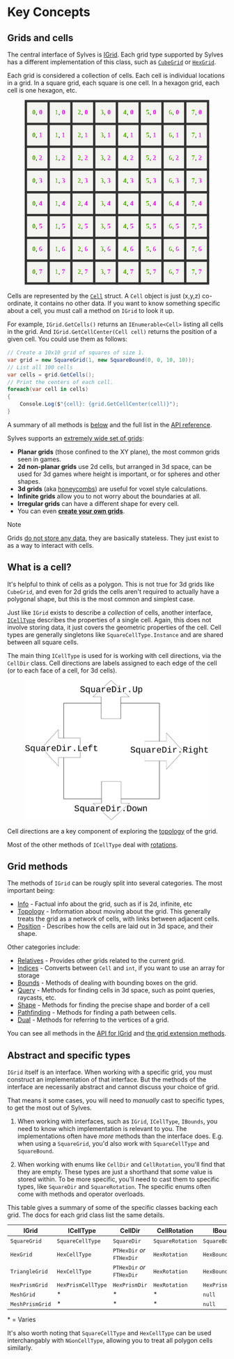 # Key Concepts

## Grids and cells

The central interface of Sylves is [IGrid](xref:Sylves.IGrid). Each grid type supported by Sylves has a different implementation of this class, such as [`CubeGrid`](xref:Sylves.CubeGrid) or [`HexGrid`](xref:Sylves.HexGrid).

Each grid is considered a collection of cells. Each cell is individual locations in a grid. In a square grid, each square is one cell. In a hexagon grid, each cell is one hexagon, etc.

<figure>
<img src="../../images/square_grid.svg"/>
</figure>

Cells are represented by the [`Cell`](xref:Sylves.Cell) struct. A `Cell` object is just (x,y,z) co-ordinate, it contains no other data. If you want to know something specific about a cell, you must call a method on `IGrid` to look it up.

For example, `IGrid.GetCells()` returns an `IEnumerable<Cell>` listing all cells in the grid. And `IGrid.GetCellCenter(Cell cell)` returns the position of a given cell.  You could use them as follows:

```csharp
// Create a 10x10 grid of squares of size 1.
var grid = new SquareGrid(1, new SquareBound(0, 0, 10, 10));
// List all 100 cells
var cells = grid.GetCells();
// Print the centers of each cell.
foreach(var cell in cells)
{
    Console.Log($"{cell}: {grid.GetCellCenter(cell)}");
}
```

A summary of all methods is [below](#grid-methods) and the full list in the [API reference](xref:Sylves.IGrid).

Sylves supports an [extremely wide set of grids](../grids/index.md):
* **Planar grids** (those confined to the XY plane), the most common grids seen in games.
* **2d non-planar grids** use 2d cells, but arranged in 3d space, can be used for 3d games where height is important, or for spheres and other shapes.
* **3d grids** (aka [honeycombs](https://en.wikipedia.org/wiki/Honeycomb_(geometry))) are useful for voxel style calculations.
* **Infinite grids** allow you to not worry about the boundaries at all.
* **Irregular grids** can have a different shape for every cell.
* You can even [**create your own grids**](../creating.md).

> [!Note]
> Grids [do not store any data](storage.md), they are basically stateless. They just exist to as a way to interact with cells.

## What is a cell?

It's helpful to think of cells as a polygon. This is not true for 3d grids like `CubeGrid`, and even for 2d grids the cells aren't required to actually have a polygonal shape, but this is the most common and simplest case.

Just like `IGrid` exists to describe a *collection* of cells, another interface, [`ICellType`](xref:Sylves.ICellType) describes the properties of a single cell. Again, this does not involve storing data, it just covers the geometric properties of the cell. Cell types are generally singletons like `SquareCellType.Instance` and are shared between all square cells.

The main thing `ICellType` is used for is working with cell directions, via the `CellDir` class. Cell directions are labels assigned to each edge of the cell (or to each face of a cell, for 3d cells). 

<figure>
<img src="../../images/cell_anatomy.svg"/>
</figure>

Cell directions are a key component of exploring the [topology](topology.md) of the grid.

Most of the other methods of `ICellType` deal with [rotations](rotation.md).

## Grid methods

The methods of `IGrid` can be rougly split into several categories. The most important being:

* [Info](info.md) - Factual info about the grid, such as if is 2d, infinite, etc
* [Topology](topology.md) - Information about moving about the grid. This generally treats the grid as a network of cells, with links between adjacent cells.
* [Position](position.md) - Describes how the cells are laid out in 3d space, and their shape.

Other categories include:

* [Relatives](relatives.md) - Provides other grids related to the current grid.
* [Indices](indices.md) - Converts between `Cell` and `int`, if you want to use an array for storage
* [Bounds](bounds.md) - Methods of dealing with bounding boxes on the grid.
* [Query](query.md) - Methods for finding cells in 3d space, such as point queries, raycasts, etc.
* [Shape](shape.md) - Methods for finding the precise shape and border of a cell
* [Pathfinding](pathfinding.md) - Methods for finding a path between cells.
* [Dual](dual.md) - Methods for referring to the vertices of a grid.

You can see all methods in the [API for IGrid](xref:Sylves.IGrid) and [the grid extension methods](xref:Sylves.GridExtensions).

## Abstract and specific types

`IGrid` itself is an interface. When working with a specific grid, you must construct an implementation of that interface. But the methods of the interface are necessarily abstract and cannot discuss your choice of grid.

That means it some cases, you will need to *manually* cast to specific types, to get the most out of Sylves.

1) When working with interfaces, such as `IGrid`, `ICellType`, `IBounds`, you need to know which implementation is relevant to you. The implementations often have *more* methods than the interface does. E.g. when using a `SquareGrid`, you'd also work with `SquareCellType` and `SquareBound`.

2) When working with enums like `CellDir` and `CellRotation`, you'll find that they are empty. These types are just a shorthand that *some* value is stored within. To be more specific, you'll need to cast them to specific types, like `SquareDir` and `SquareRotation`. The specific enums often come with methods and operator overloads.

This table gives a summary of some of the specific classes backing each grid. The docs for each grid class list the same details.

|IGrid|ICellType|CellDir|CellRotation|IBound|
|-----|---------|-------|------------|------|
|`SquareGrid`|`SquareCellType`|`SquareDir`|`SquareRotation`|`SquareBound`|
|`HexGrid`|`HexCellType`|`PTHexDir` *or* `FTHexDir`|`HexRotation`|`HexBound`|
|`TriangleGrid`|`HexCellType`|`PTHexDir` *or* `FTHexDir`|`HexRotation`|`HexBound`|
|`HexPrismGrid`|`HexPrismCellType`|`HexPrismDir`|`HexRotation`|`HexPrismBound`|
|`MeshGrid`|* |* |* | `null`|
|`MeshPrismGrid`|* |* |* | `null`|

\* = Varies

It's also worth noting that `SquareCellType` and `HexCellType` can be used interchangably with `NGonCellType`, allowing you to treat all polygon cells similarly.